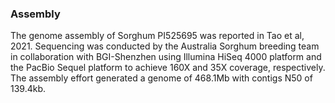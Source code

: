 ### Assembly
The genome assembly of Sorghum PI525695 was reported in Tao et al, 2021. Sequencing was conducted by the Australia Sorghum breeding team in collaboration with BGI-Shenzhen using Illumina HiSeq 4000 platform and the PacBio Sequel platform to achieve 160X and 35X coverage, respectively. The assembly effort generated a genome of 468.1Mb with contigs N50 of 139.4kb.
